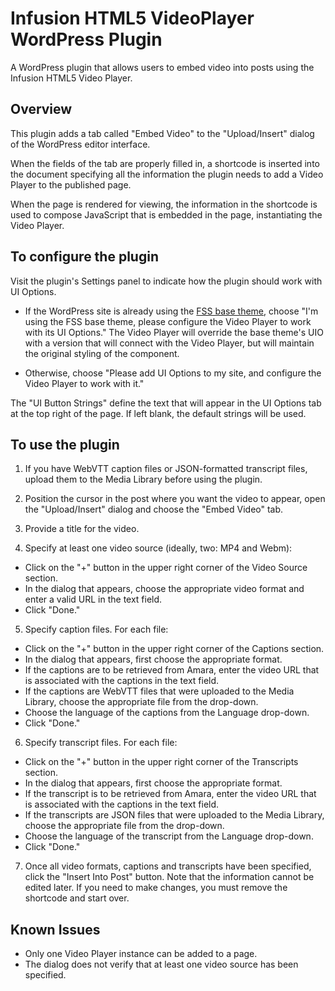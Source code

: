 Infusion HTML5 VideoPlayer WordPress Plugin
===========================================

A WordPress plugin that allows users to embed video into posts using the Infusion HTML5 Video Player.

Overview
--------

This plugin adds a tab called "Embed Video" to the "Upload/Insert" dialog of the WordPress editor
interface.

When the fields of the tab are properly filled in, a shortcode is inserted into the document
specifying all the information the plugin needs to add a Video Player to the published page.

When the page is rendered for viewing, the information in the shortcode is used to compose JavaScript
that is embedded in the page, instantiating the Video Player.

To configure the plugin
-----------------------

Visit the plugin's Settings panel to indicate how the plugin should work with UI Options.

- If the WordPress site is already using the [FSS base theme](https://github.com/inclusive-design/wordpress-fss-theme/),
choose "I'm using the FSS base theme, please configure the Video Player to work with its UI Options."
The Video Player will override the base theme's UIO with a version that will connect with the Video Player,
but will maintain the original styling of the component.

- Otherwise, choose "Please add UI Options to my site, and configure the Video Player to work with it."

The "UI Button Strings" define the text that will appear in the UI Options tab at the top
right of the page. If left blank, the default strings will be used.

To use the plugin
-----------------

1) If you have WebVTT caption files or JSON-formatted transcript files, upload them to the
Media Library before using the plugin.

2) Position the cursor in the post where you want the video to appear, open the "Upload/Insert"
dialog and choose the "Embed Video" tab.

3) Provide a title for the video.

4) Specify at least one video source (ideally, two: MP4 and Webm):
* Click on the "+" button in the upper right corner of the Video Source section.
* In the dialog that appears, choose the appropriate video format and enter a valid URL in the
      text field.
* Click "Done."

5) Specify caption files. For each file:
* Click on the "+" button in the upper right corner of the Captions section.
* In the dialog that appears, first choose the appropriate format.
* If the captions are to be retrieved from Amara, enter the video URL that is associated with
      the captions in the text field.
* If the captions are WebVTT files that were uploaded to the Media Library, choose the appropriate
      file from the drop-down.
* Choose the language of the captions from the Language drop-down.
* Click "Done."

6) Specify transcript files. For each file:
* Click on the "+" button in the upper right corner of the Transcripts section.
* In the dialog that appears, first choose the appropriate format.
* If the transcript is to be retrieved from Amara, enter the video URL that is associated with
      the captions in the text field.
* If the transcripts are JSON files that were uploaded to the Media Library, choose the appropriate
      file from the drop-down.
* Choose the language of the transcript from the Language drop-down.
* Click "Done."

7) Once all video formats, captions and transcripts have been specified, click the "Insert Into Post"
   button. Note that the information cannot be edited later. If you need to make changes, you must
   remove the shortcode and start over.

Known Issues
------------

- Only one Video Player instance can be added to a page.
- The dialog does not verify that at least one video source has been specified.